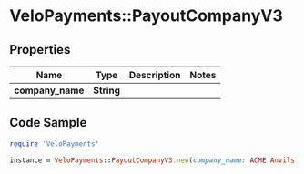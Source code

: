 # VeloPayments::PayoutCompanyV3

## Properties

Name | Type | Description | Notes
------------ | ------------- | ------------- | -------------
**company_name** | **String** |  | 

## Code Sample

```ruby
require 'VeloPayments'

instance = VeloPayments::PayoutCompanyV3.new(company_name: ACME Anvils PLC)
```


